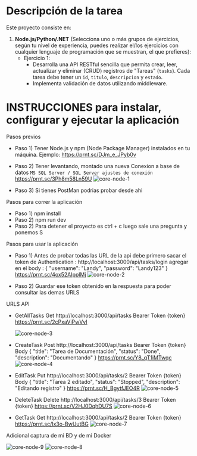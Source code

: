 # Descripción de la tarea
Este proyecto consiste en:
1. **Node.js/Python/.NET** (Selecciona uno o más grupos de ejercicios, según tu nivel de experiencia, puedes realizar el/los ejercicios con cualquier lenguaje de programación que se muestran, el que prefieres):
   - Ejercicio 1:
     - Desarrolla una API RESTful sencilla que permita crear, leer, actualizar y eliminar (CRUD) registros de "Tareas" (`tasks`). Cada tarea debe tener un `id`, `titulo`, `descripcion` y `estado`.
     - Implementa validación de datos utilizando middleware.

# INSTRUCCIONES para instalar, configurar y ejecutar la aplicación

Pasos previos
 - Paso 1) Tener Node.js y npm (Node Package Manager) instalados en tu máquina.
    Ejemplo: https://prnt.sc/DJm_e_JPyb0v
 - Paso 2) Tener levantando, montado una nueva Conexion a base de datos `MS SQL Server / SQL Server ajustes de conexión`
    https://prnt.sc/3Ph8m58Ln59U
    ![core-node-1](https://github.com/user-attachments/assets/9768358b-a2d9-449e-b81c-8df4037d4d3e)

 - Paso 3) Si tienes PostMan podrias probar desde ahi

Pasos para correr la aplicación
 - Paso 1) npm install
 - Paso 2) npm run dev
 - Paso 2) Para detener el proyecto es ctrl + c luego sale una pregunta y ponemos S

Pasos para usar la aplicación
 - Paso 1) Antes de probar todas las URL de la api debe primero sacar el token de Authentication : http://localhost:3000/api/tasks/login
    agregar en el body : 
    {
        "username": "Landy",
        "password": "Landy123"
    }
    https://prnt.sc/4ox52AIpplMj
    ![core-node-2](https://github.com/user-attachments/assets/7756c915-3596-49ff-9c82-c0a69e7c75a4)

 - Paso 2) Guardar ese token obtenido en la respuesta para poder consultar las demas URLS


URLS API
 - GetAllTasks
    Get
    http://localhost:3000/api/tasks
    Bearer Token {token}
    https://prnt.sc/2cPxaViPwVvI
   
    ![core-node-3](https://github.com/user-attachments/assets/2c646861-2aee-4c6d-9e5a-d1c811dc9cbc)

- CreateTask
    Post
    http://localhost:3000/api/tasks
    Bearer Token {token}
    Body
    {
        "title": "Tarea de Documentación",
        "status": "Done",
        "description": "Documentando"
    }
    https://prnt.sc/Y8_qT1iMTwqc
    ![core-node-4](https://github.com/user-attachments/assets/93172004-3f68-4f00-b90b-44a2ef9dbb5b)

- EditTask
    Put
    http://localhost:3000/api/tasks/2
    Bearer Token {token}
    Body
    {
        "title": "Tarea 2 editado",
        "status": "Stopped",
        "description": "Editando registro"
    }
    https://prnt.sc/H_BgytfJEO4R
    ![core-node-5](https://github.com/user-attachments/assets/1d8ac6bf-3107-4a2e-a05c-3510e9c78bd9)


- DeleteTask
    Delete
    http://localhost:3000/api/tasks/3
    Bearer Token {token}
    https://prnt.sc/V2HJ0DqhDU7S
    ![core-node-6](https://github.com/user-attachments/assets/acdb1e63-5628-41ab-835c-55af5a7f6f5e)


- GetTask
    Get
    http://localhost:3000/api/tasks/2
    Bearer Token {token}
    https://prnt.sc/Ix3o-BwUutBG
    ![core-node-7](https://github.com/user-attachments/assets/a8eda700-1bdf-40c9-b38e-cfd7f8251839)


Adicional captura de mi BD y de mi Docker

![core-node-9](https://github.com/user-attachments/assets/099353c8-9b0c-4cb9-ac21-ed4e28730abd)
![core-node-8](https://github.com/user-attachments/assets/d4eede3f-3233-46c7-bfc8-459a45af92c6)

